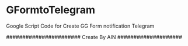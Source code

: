 # GFormtoTelegram





Google Script Code for Create GG Form notification Telegram

#######################  Create By AIN  ####################
